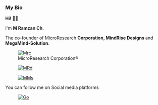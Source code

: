 <h3>My Bio</h3>
<!-- <h4> 
- 👋 Hi, I’m M.Ramzan Ch</h4>
<h4> 
- 👀 I’m interested in Graphic Designing, Programming and Software modification.</h4>
<h4> 
- 🌱 I’m currently learning Web development.</h4>
<h4>
 - 📚 My Currently studies is ICS statistics.</h4>
<h4>
 - 💞️ I’m looking to collaborate with graphic designing and Web Development</h4> -->

 <!-- wp:paragraph -->
<p><strong>Hi! 👋🏼</strong></p>
<!-- /wp:paragraph -->

<!-- wp:paragraph {"align":"center"} -->
<p class="has-text-align-center">I'm <strong>M Ramzan Ch</strong>.</p>
<!-- /wp:paragraph -->

<!-- wp:paragraph {"align":"center"} -->
<p class="has-text-align-center">The co-founder of MicroResearch <strong>Corporation, MindRise Designs </strong> and <strong>MegaMind-Solution</strong>.</p>
<!-- /wp:paragraph -->

<!-- wp:image {"id":14,"sizeSlug":"thumbnail","linkDestination":"custom","align":"center"} -->
<figure class="wp-block-image aligncenter size-thumbnail"><a href="https://github.com/MegaMind-Solution"><img src="https://microresearchcorpration.wordpress.com/wp-content/uploads/2025/04/mrc_logo8429133475839215674.png?w=150" alt="Mrc" class="wp-image-14"/></a><figcaption class="wp-element-caption">MicroResearch Corporation®</figcaption></figure>
<!-- /wp:image -->

<!-- wp:image {"id":15,"sizeSlug":"thumbnail","linkDestination":"custom","align":"center"} -->
<figure class="wp-block-image aligncenter size-thumbnail"><a href="https://github.com/MegaMind-Solution" target="_blank" rel="noreferrer noopener"><img src="https://microresearchcorpration.wordpress.com/wp-content/uploads/2025/04/mrd_logo5415411184348001875.png?w=150" alt="MRd" class="wp-image-15"/></a></figure>
<!-- /wp:image -->

<!-- wp:image {"id":16,"sizeSlug":"thumbnail","linkDestination":"custom","align":"center"} -->
<figure class="wp-block-image aligncenter size-thumbnail"><a href="https://github.com/MegaMind-Solution" target="_blank" rel="noreferrer noopener"><img src="https://microresearchcorpration.wordpress.com/wp-content/uploads/2025/04/20240722_2137523465775070628357238.png?w=150" alt="MMs" class="wp-image-16"/></a></figure>
<!-- /wp:image -->

<!-- wp:paragraph {"align":"center"} -->
<p class="has-text-align-center">You can follow me on Social media platforms</p>
<!-- /wp:paragraph -->

<!-- wp:image {"id":17,"sizeSlug":"thumbnail","linkDestination":"custom","align":"center","className":"is-style-default"} -->
<figure class="wp-block-image aligncenter size-thumbnail is-style-default"><a href="http://linkwaley.wordpress.com" target="_blank" rel="noreferrer noopener"><img src="https://microresearchcorpration.wordpress.com/wp-content/uploads/2025/04/wp-1743766940847.gif?w=150" alt="Go" class="wp-image-17"/></a></figure>
<!-- /wp:image -->
